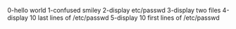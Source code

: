 0-hello world
1-confused smiley
2-display etc/passwd
3-display two files
4-display 10 last lines of /etc/passwd
5-display 10 first lines of /etc/passwd 
